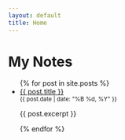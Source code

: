 ```yaml
---
layout: default
title: Home
---
```


# My Notes

<ul>
{% for post in site.posts %}
  <li>
    <a href="{{ post.url }}">{{ post.title }}</a><br>
    <small>{{ post.date | date: "%B %d, %Y" }}</small><br>
    <p>{{ post.excerpt }}</p>
  </li>
{% endfor %}
</ul>
